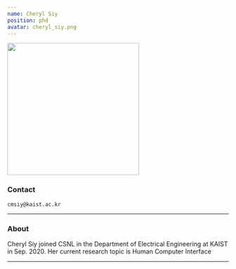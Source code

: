 ```yaml
---
name: Cheryl Siy
position: phd
avatar: cheryl_siy.png
---
```


<img width="300" src="{{site.baseurl}}/images/people/{{page.avatar}}" data-action="zoom">


### Contact

<i class="fa fa-envelope-o"></i>`cmsiy@kaist.ac.kr`<br>

<hr>

### About

Cheryl Siy joined CSNL in the Department of Electrical Engineering at KAIST in Sep. 2020. Her current research topic is Human Computer Interface

<hr>
